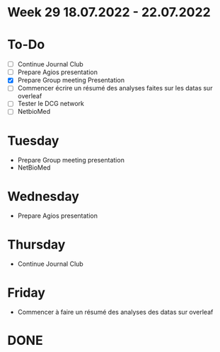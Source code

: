 # Week 29 18.07.2022 - 22.07.2022

# To-Do

* [ ] Continue Journal Club
* [ ] Prepare Agios presentation
* [x] Prepare Group meeting Presentation
* [ ] Commencer écrire un résumé des analyses faites sur les datas sur overleaf
* [ ] Tester le DCG network
* [ ] NetbioMed

# Tuesday

* Prepare Group meeting presentation
* NetBioMed

# Wednesday

* Prepare Agios presentation

# Thursday

* Continue Journal Club

# Friday

* Commencer à faire un résumé des analyses des datas sur overleaf

# **DONE**
